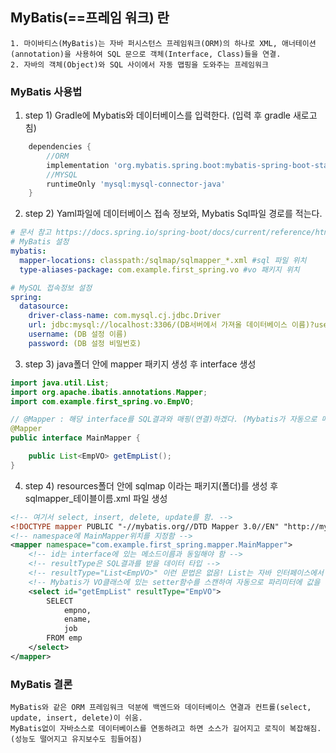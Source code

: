 ## MyBatis(==프레임 워크) 란

```
1. 마이바티스(MyBatis)는 자바 퍼시스턴스 프레임워크(ORM)의 하나로 XML, 애너테이션(annotation)을 사용하여 SQL 문으로 객체(Interface, Class)들을 연결.
2. 자바의 객체(Object)와 SQL 사이에서 자동 맵핑을 도와주는 프레임워크
```

### MyBatis 사용법

1. step 1) Gradle에 Mybatis와 데이터베이스를 입력한다. (입력 후 gradle 새로고침)

```gradle
    dependencies {
        //ORM
	    implementation 'org.mybatis.spring.boot:mybatis-spring-boot-starter:2.2.0'
	    //MYSQL
	    runtimeOnly 'mysql:mysql-connector-java'
    }
```

2. step 2) Yaml파일에 데이터베이스 접속 정보와, Mybatis Sql파일 경로를 적는다.

```yaml
# 문서 참고 https://docs.spring.io/spring-boot/docs/current/reference/html/application-properties.html
# MyBatis 설정
mybatis:
  mapper-locations: classpath:/sqlmap/sqlmapper_*.xml #sql 파일 위치
  type-aliases-package: com.example.first_spring.vo #vo 패키지 위치

# MySQL 접속정보 설정
spring:
  datasource:
    driver-class-name: com.mysql.cj.jdbc.Driver
    url: jdbc:mysql://localhost:3306/(DB서버에서 가져올 데이터베이스 이름)?useUnicode=true&charaterEncoding=utf-8&serverTimezone=UTC
    username: (DB 설정 이름)
    password: (DB 설정 비밀번호)
```

3. step 3) java폴더 안에 mapper 패키지 생성 후 interface 생성

```java
import java.util.List;
import org.apache.ibatis.annotations.Mapper;
import com.example.first_spring.vo.EmpVO;

// @Mapper : 해당 interface를 SQL결과와 매핑(연결)하겠다. (Mybatis가 자동으로 매핑을 함)
@Mapper
public interface MainMapper {

	public List<EmpVO> getEmpList();
}

```

4. step 4) resources폴더 안에 sqlmap 이라는 패키지(폴더)를 생성 후 sqlmapper\_테이블이름.xml 파일 생성

```xml
<!-- 여기서 select, insert, delete, update를 함. -->
<!DOCTYPE mapper PUBLIC "-//mybatis.org//DTD Mapper 3.0//EN" "http://mybatis.org/dtd/mybatis-3-mapper.dtd">
<!-- namespace에 MainMapper위치를 지정함 -->
<mapper namespace="com.example.first_spring.mapper.MainMapper">
    <!-- id는 interface에 있는 메소드이름과 동일해야 함 -->
    <!-- resultType은 SQL결과를 받을 데이터 타입 -->
    <!-- resultType="List<EmpVO>" 이런 문법은 없음! List는 자바 인터페이스에서 정의 -->
    <!-- Mybatis가 VO클래스에 있는 setter함수를 스캔하여 자동으로 파리미터에 값을 대입함. -->
    <select id="getEmpList" resultType="EmpVO">
		SELECT
			empno,
			ename,
			job
		FROM emp
	</select>
</mapper>
```

### MyBatis 결론

    MyBatis와 같은 ORM 프레임워크 덕분에 백엔드와 데이터베이스 연결과 컨트롤(select, update, insert, delete)이 쉬움.
    MyBatis없이 자바소스로 데이터베이스를 연동하려고 하면 소스가 길어지고 로직이 복잡해짐.(성능도 떨어지고 유지보수도 힘들어짐)
